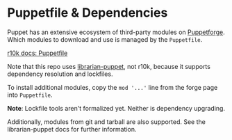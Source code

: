 # Puppetfile & Dependencies

Puppet has an extensive ecosystem of third-party modules on
[Puppetforge](https://forge.puppet.com/). Which modules to download and use is
managed by the `Puppetfile`.

[r10k docs: Puppetfile](https://github.com/puppetlabs/r10k/blob/main/doc/puppetfile.mkd)

Note that this repo uses [librarian-puppet](https://github.com/voxpupuli/librarian-puppet),
not r10k, because it supports dependency resolution and lockfiles.

To install additional modules, copy the `mod '...'` line from the forge page into
`Puppetfile`.

**Note**: Lockfile tools aren't formalized yet. Neither is dependency upgrading.

Additionally, modules from git and tarball are also supported. See the librarian-puppet
docs for further information.
